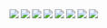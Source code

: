 <img src="/samples/sample_0.png">
<img src="/samples/sample_1.png">
<img src="/samples/sample_2.png">
<img src="/samples/sample_3.png">
<img src="/samples/sample_4.png">
<img src="/samples/sample_5.png">
<img src="/samples/sample_6.png">
<img src="/samples/sample_7.png">
